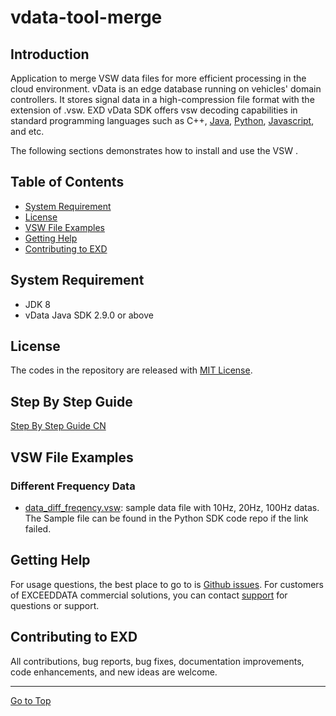# vdata-tool-merge

## Introduction
Application to merge VSW data files for more efficient processing in the cloud environment.  vData is an edge database running on vehicles' domain controllers.  It stores signal data in a high-compression file format with the extension of .vsw.  EXD vData SDK offers vsw decoding capabilities in standard programming languages such as C++, [Java](https://github.com/exceeddata/sdk-vdata-java), [Python](https://github.com/exceeddata/sdk-vdata-python), [Javascript](https://github.com/exceeddata/sdk-vdata-javascript), and etc.

The following sections demonstrates how to install and use the VSW .

## Table of Contents
- [System Requirement](#system-requirement)
- [License](#license)
- [VSW File Examples](#vsw-file-examples)
- [Getting Help](#getting-help)
- [Contributing to EXD](#contributing-to-exd)

## System Requirement
- JDK 8
- vData Java SDK 2.9.0 or above

## License
The codes in the repository are released with [MIT License](LICENSE).



## Step By Step Guide
[Step By Step Guide CN](guide_cn.md)

## VSW File Examples
### Different Frequency Data
- [data_diff_freqency.vsw](https://github.com/exceeddata/sdk-vdata-python/blob/main/sample_files/vsw/data_diff_freqency.vsw): sample data file with 10Hz, 20Hz, 100Hz datas. The Sample file can be found in the Python SDK code repo if the link failed.


## Getting Help
For usage questions, the best place to go to is [Github issues](https://github.com/exceeddata/merge-vsw/issues). For customers of EXCEEDDATA commercial solutions, you can contact [support](mailto:support@smartsct.com) for questions or support.

## Contributing to EXD
All contributions, bug reports, bug fixes, documentation improvements, code enhancements, and new ideas are welcome.

<hr>

[Go to Top](#table-of-contents)
